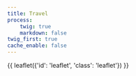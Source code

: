 ```yaml
---
title: Travel
process:
    twig: true
    markdown: false
twig_first: true
cache_enable: false
---
```


{{ leaflet({'id': 'leaflet', 'class': 'leaflet'}) }}